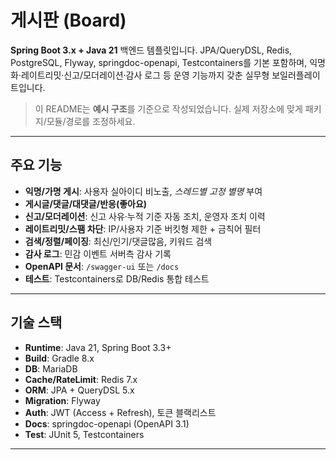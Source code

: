 # 게시판 (Board)

**Spring Boot 3.x + Java 21** 백엔드 템플릿입니다. JPA/QueryDSL, Redis, PostgreSQL, Flyway, springdoc-openapi, Testcontainers를 기본 포함하며, 익명화·레이트리밋·신고/모더레이션·감사 로그 등 운영 기능까지 갖춘 실무형 보일러플레이트입니다.

> 이 README는 **예시 구조**를 기준으로 작성되었습니다. 실제 저장소에 맞게 패키지/모듈/경로를 조정하세요.

---

## 주요 기능

- **익명/가명 게시**: 사용자 실아이디 비노출, *스레드별 고정 별명* 부여
- **게시글/댓글/대댓글/반응(좋아요)**
- **신고/모더레이션**: 신고 사유·누적 기준 자동 조치, 운영자 조치 이력
- **레이트리밋/스팸 차단**: IP/사용자 기준 버킷형 제한 + 금칙어 필터
- **검색/정렬/페이징**: 최신/인기/댓글많음, 키워드 검색
- **감사 로그**: 민감 이벤트 서버측 감사 기록
- **OpenAPI 문서**: `/swagger-ui` 또는 `/docs`
- **테스트**: Testcontainers로 DB/Redis 통합 테스트

---

## 기술 스택

- **Runtime**: Java 21, Spring Boot 3.3+
- **Build**: Gradle 8.x
- **DB**: MariaDB
- **Cache/RateLimit**: Redis 7.x
- **ORM**: JPA + QueryDSL 5.x
- **Migration**: Flyway
- **Auth**: JWT (Access + Refresh), 토큰 블랙리스트
- **Docs**: springdoc-openapi (OpenAPI 3.1)
- **Test**: JUnit 5, Testcontainers

---
